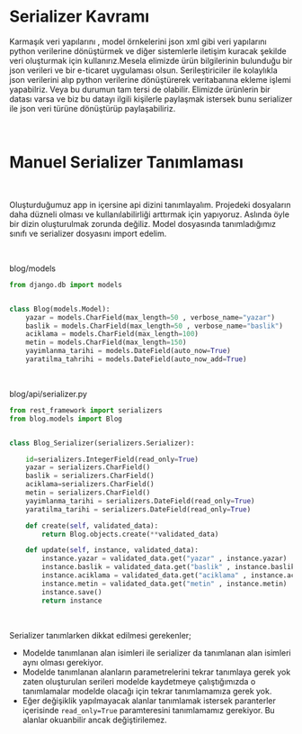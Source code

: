 # Serializer Kavramı 


Karmaşık veri yapılarını , model örnkelerini  json xml gibi veri yapılarını python verilerine dönüştürmek ve  diğer sistemlerle iletişim kuracak şekilde veri oluşturmak için kullanırız.Mesela elimizde ürün bilgilerinin bulunduğu bir json verileri ve bir e-ticaret uygulaması olsun. Serileştiriciler ile kolaylıkla json verilerini alıp python verilerine dönüştürerek veritabanına ekleme işlemi yapabilriz. Veya bu durumun tam tersi de olabilir. Elimizde ürünlerin bir datası varsa ve biz bu datayı ilgili kişilerle paylaşmak istersek bunu serializer ile json veri türüne dönüştürüp paylaşabiliriz.  

<br>

# Manuel Serializer Tanımlaması

<br>

Oluşturduğumuz app in içersine api dizini tanımlayalım. Projedeki dosyaların daha düzneli olması ve kullanılabilirliği arttırmak için yapıyoruz. Aslında öyle bir dizin oluşturulmak zorunda değiliz. Model dosyasında tanımladığımız sınıfı ve serializer dosyasını import edelim.

<br>

blog/models
```py
from django.db import models


class Blog(models.Model):
    yazar = models.CharField(max_length=50 , verbose_name="yazar")
    baslik = models.CharField(max_length=50 , verbose_name="baslik")
    aciklama = models.CharField(max_length=100)
    metin = models.CharField(max_length=150)
    yayimlanma_tarihi = models.DateField(auto_now=True)
    yaratilma_tahrihi = models.DateField(auto_now_add=True)


```


<br>

blog/api/serializer.py
```py
from rest_framework import serializers
from blog.models import Blog


class Blog_Serializer(serializers.Serializer):

    id=serializers.IntegerField(read_only=True)
    yazar = serializers.CharField()
    baslik = serializers.CharField()
    aciklama=serializers.CharField()
    metin = serializers.CharField()
    yayimlanma_tarihi = serializers.DateField(read_only=True)
    yaratilma_tarihi = serializers.DateField(read_only=True)

    def create(self, validated_data):
        return Blog.objects.create(**validated_data)

    def update(self, instance, validated_data):
        instance.yazar = validated_data.get("yazar" , instance.yazar)
        instance.baslik = validated_data.get("baslik" , instance.baslik)
        instance.aciklama = validated_data.get("aciklama" , instance.aciklama)
        instance.metin = validated_data.get("metin" , instance.metin)
        instance.save()
        return instance
```

<br>

Serializer tanımlarken dikkat edilmesi gerekenler;

- Modelde tanımlanan alan isimleri ile serializer da tanımlanan alan isimleri aynı olması gerekiyor.
- Modelde tanımlanan alanların parametrelerini tekrar tanımlaya gerek yok zaten oluşturulan serileri modelde kaydetmeye çalıştığımızda o tanımlamalar modelde olacağı için tekrar tanımlamamıza gerek yok.
- Eğer değişiklik yapılmayacak alanlar tanımlamak istersek paranterler içerisinde ```read_only=True``` paramteresini tanımlamamız gerekiyor. Bu alanlar okuanbilir ancak değiştirilemez.



